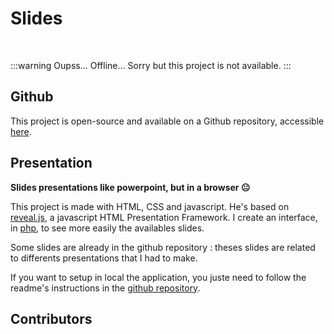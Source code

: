<script setup>
import { VPTeamMembers } from 'vitepress/theme'

const additionalsMembers = [
	 {
		avatar: "https://github.com/Grafikart.png",
		name: "Grafikart",
		title: "Creator",
		links: [
			{ icon: "github", link: "https://github.com/Grafikart" }
  	],
  }
]

const members = [
	...additionalsMembers,
  {
		avatar: "https://github.com/AlxisHenry.png",
		name: "Alexis Henry",
		title: "Contributor",
		links: [
			{ icon: "github", link: "https://github.com/Alxishenry" },
			{
				icon: "linkedin",
				link: "https://www.linkedin.com/in/alexishenry03",
			},
  	],
  },
];

</script>

# Slides <Badge type="tip" text="v0.0.4" />

<br>

:::warning Oupss... 
Offline... Sorry but this project is not available.
:::

## Github

This project is open-source and available on a Github repository, accessible [here](https://github.com/AlxisHenry/slides).

## Presentation

**Slides presentations like powerpoint, but in a browser 😐**

This project is made with HTML, CSS and javascript. He's based on [reveal.js](https://revealjs.com/), a javascript HTML Presentation Framework. I create an interface, in [php](https://www.php.net/), to see more easily the availables slides.

Some slides are already in the github repository : theses slides are related to differents presentations that I had to make. 

If you want to setup in local the application, you juste need to follow the readme's instructions in the [github repository](https://github.com/AlxisHenry/slides).

## Contributors

<VPTeamMembers size="medium" :members="members" />
